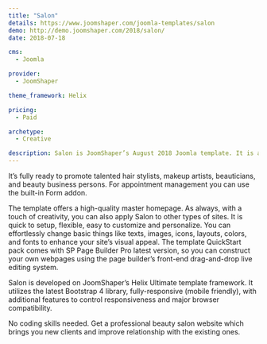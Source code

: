 ```yaml
---
title: "Salon"
details: https://www.joomshaper.com/joomla-templates/salon
demo: http://demo.joomshaper.com/2018/salon/
date: 2018-07-18

cms: 
  - Joomla

provider:
  - JoomShaper

theme_framework: Helix

pricing:
  - Paid

archetype:
  - Creative

description: Salon is JoomShaper’s August 2018 Joomla template. It is a perfect choice for any beauty care website. We’ve crafted dedicated solution for beauty salon, beauty parlour, hair salon, nail salon, barber lounge websites, and all other relevant businesses. 
---
```


It’s fully ready to promote talented hair stylists, makeup artists, beauticians, and beauty business persons. For appointment management you can use the built-in Form addon.

The template offers a high-quality master homepage. As always, with a touch of creativity, you can also apply Salon to other types of sites. It is quick to setup, flexible, easy to customize and personalize. You can effortlessly change basic things like texts, images, icons, layouts, colors, and fonts to enhance your site’s visual appeal. The template QuickStart pack comes with SP Page Builder Pro latest version, so you can construct your own webpages using the page builder’s front-end drag-and-drop live editing system.

Salon is developed on JoomShaper’s Helix Ultimate template framework. It utilizes the latest Bootstrap 4 library, fully-responsive (mobile friendly), with additional features to control responsiveness and major browser compatibility.

No coding skills needed. Get a professional beauty salon website which brings you new clients and improve relationship with the existing ones.


